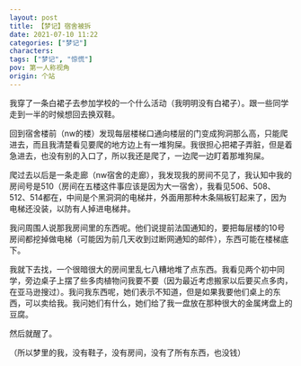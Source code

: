 ```yaml
---
layout: post
title: 【梦记】宿舍被拆
date: 2021-07-10 11:22
categories: ["梦记"]
characters: 
tags: ["梦记", "惊慌"]
pov: 第一人称视角
origin: 个站
---
```


我穿了一条白裙子去参加学校的一个什么活动（我明明没有白裙子）。跟一些同学走到一半的时候想回去换双鞋。

回到宿舍楼前（nw的楼）发现每层楼梯口通向楼层的门变成狗洞那么高，只能爬进去，而且我清楚看见要爬的地方边上有一堆狗屎。我很担心把裙子弄脏，但是着急进去，也没有别的入口了，所以我还是爬了，一边爬一边盯着那堆狗屎。

爬过去以后是一条走廊（nw宿舍的走廊），我发现我的房间不见了，我认知中我的房间号是510（房间在五楼这件事应该是因为大一宿舍），我看见506、508、512、514都在，中间是个黑洞洞的电梯井，外面用那种木条隔板钉起来了，因为电梯还没装，以防有人掉进电梯井。

我问周围人说那我房间里的东西呢。他们说提前法国通知的，要把每层楼的10号房间都挖掉做电梯（可能因为前几天收到过断网通知的邮件），东西可能在楼梯底下。

我就下去找，一个很暗很大的房间里乱七八糟地堆了点东西。我看见两个初中同学，旁边桌子上摆了些多肉植物问我要不要（因为最近考虑搬家以后要买点多肉，在亚马逊搜过）。我问我东西呢，她们表示不知道，但是如果我要他们桌上的东西，可以卖给我。我问她们有什么，她们给了我一盘放在那种很大的金属烤盘上的豆腐。

然后就醒了。

（所以梦里的我，没有鞋子，没有房间，没有了所有东西，也没钱）

